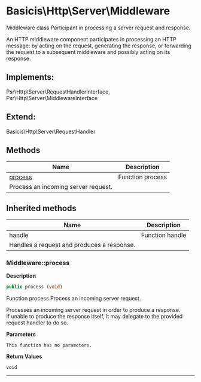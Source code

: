 # Basicis\Http\Server\Middleware  

Middleware class
Participant in processing a server request and response.

An HTTP middleware component participates in processing an HTTP message:
by acting on the request, generating the response, or forwarding the
request to a subsequent middleware and possibly acting on its response.  

## Implements:
Psr\Http\Server\RequestHandlerInterface, Psr\Http\Server\MiddlewareInterface

## Extend:

Basicis\Http\Server\RequestHandler

## Methods

| Name | Description |
|------|-------------|
|[process](#middlewareprocess)|Function process
Process an incoming server request.|

## Inherited methods

| Name | Description |
|------|-------------|
|handle|Function handle
Handles a request and produces a response.|



### Middleware::process  

**Description**

```php
public process (void)
```

Function process
Process an incoming server request. 

Processes an incoming server request in order to produce a response.  
If unable to produce the response itself, it may delegate to the provided  
request handler to do so. 

**Parameters**

`This function has no parameters.`

**Return Values**

`void`


<hr />

